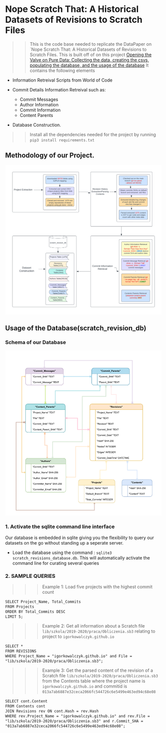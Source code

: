 # Nope Scratch That: A Historical Datasets of Revisions to Scratch Files
>> This is the code base needed to replicate the DataPaper on `Nope Scratch That: A Historical Datasets of Revisions to Scratch Files. This is built off of on this project [Opening the Valve on Pure Data: Collecting the data, creating the csvs, populating the database, and the usage of the database](https://github.com/anishaislam8/visual_code_revisions) It contains the following elements 
- Information Retreival Scripts from World of Code

- Commit Details Information Retreival such as:

    - Commit Messages
    - Author Information
    - Commit Information
    - Content Parents

- Database Construction.

>> Install all the dependencies needed for the project by running `pip3 install requirements.txt`

## Methodology of our Project. 
![Screenshot](/files/msr_flow-1.png)

## Usage of the Database(scratch_revision_db)

### Schema of our Database
![Screenshot](/files/Schema%20(1)-1.png)
### 1. Activate the sqlite command line interface
Our database is embedded in sqlite giving you the flexibility to query our datasets on the go without standing up a seperate server. 
- Load the database using the command : `sqlite3 scratch_revisions_database.db`. This will automatically activate the command line for curating several queries

### 2. SAMPLE QUERIES

>>> Example 1: Load five projects with the highest commit count
```
SELECT Project_Name, Total_Commits
FROM Projects
ORDER BY Total_Commits DESC
LIMIT 5;
```

>>> Example 2: Get all information about a Scratch file `lib/szkola/2019-2020/praca/Obliczenia.sb3` relating to project to `igorkowalczyk.github.io`
```
SELECT * 
FROM REVISIONS
WHERE Project_Name = "igorkowalczyk.github.io" and File = "lib/szkola/2019-2020/praca/Obliczenia.sb3";
```

>>> Example 3: Get the parsed content of the revision of a Scratch file `lib/szkola/2019-2020/praca/Obliczenia.sb3` from the Contents table where the project name is `igorkowalczyk.github.io` and commitid is `013a7ab6887e32ceca2066fc544726c6e5499e463ed94c68e08`

```
SELECT cont.Content
FROM Contents cont
JOIN Revisions rev ON cont.Hash = rev.Hash
WHERE rev.Project_Name = "igorkowalczyk.github.io" and rev.File = "lib/szkola/2019-2020/praca/Obliczenia.sb3" and r.Commit_SHA = "013a7ab6887e32ceca2066fc544726c6e5499e463ed94c68e08";
```